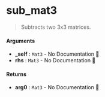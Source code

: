 # sub\_mat3

>  Subtracts two 3x3 matrices.

#### Arguments

- **\_self** : `Mat3` \- No Documentation 🚧
- **rhs** : `Mat3` \- No Documentation 🚧

#### Returns

- **arg0** : `Mat3` \- No Documentation 🚧
